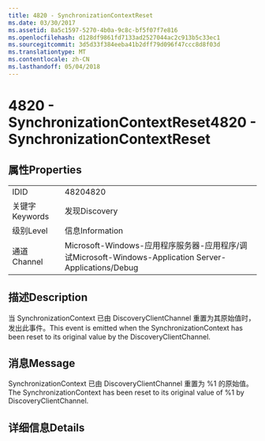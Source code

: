 ```yaml
---
title: 4820 - SynchronizationContextReset
ms.date: 03/30/2017
ms.assetid: 8a5c1597-5270-4b0a-9c8c-bf5f07f7e816
ms.openlocfilehash: d128df9861fd7133ad2527044ac2c913b5c33ec1
ms.sourcegitcommit: 3d5d33f384eeba41b2dff79d096f47ccc8d8f03d
ms.translationtype: MT
ms.contentlocale: zh-CN
ms.lasthandoff: 05/04/2018
---
```

# <a name="4820---synchronizationcontextreset"></a><span data-ttu-id="14336-102">4820 - SynchronizationContextReset</span><span class="sxs-lookup"><span data-stu-id="14336-102">4820 - SynchronizationContextReset</span></span>
## <a name="properties"></a><span data-ttu-id="14336-103">属性</span><span class="sxs-lookup"><span data-stu-id="14336-103">Properties</span></span>  
  
|||  
|-|-|  
|<span data-ttu-id="14336-104">ID</span><span class="sxs-lookup"><span data-stu-id="14336-104">ID</span></span>|<span data-ttu-id="14336-105">4820</span><span class="sxs-lookup"><span data-stu-id="14336-105">4820</span></span>|  
|<span data-ttu-id="14336-106">关键字</span><span class="sxs-lookup"><span data-stu-id="14336-106">Keywords</span></span>|<span data-ttu-id="14336-107">发现</span><span class="sxs-lookup"><span data-stu-id="14336-107">Discovery</span></span>|  
|<span data-ttu-id="14336-108">级别</span><span class="sxs-lookup"><span data-stu-id="14336-108">Level</span></span>|<span data-ttu-id="14336-109">信息</span><span class="sxs-lookup"><span data-stu-id="14336-109">Information</span></span>|  
|<span data-ttu-id="14336-110">通道</span><span class="sxs-lookup"><span data-stu-id="14336-110">Channel</span></span>|<span data-ttu-id="14336-111">Microsoft-Windows-应用程序服务器-应用程序/调试</span><span class="sxs-lookup"><span data-stu-id="14336-111">Microsoft-Windows-Application Server-Applications/Debug</span></span>|  
  
## <a name="description"></a><span data-ttu-id="14336-112">描述</span><span class="sxs-lookup"><span data-stu-id="14336-112">Description</span></span>  
 <span data-ttu-id="14336-113">当 SynchronizationContext 已由 DiscoveryClientChannel 重置为其原始值时，发出此事件。</span><span class="sxs-lookup"><span data-stu-id="14336-113">This event is emitted when the SynchronizationContext has been reset to its original value by the DiscoveryClientChannel.</span></span>  
  
## <a name="message"></a><span data-ttu-id="14336-114">消息</span><span class="sxs-lookup"><span data-stu-id="14336-114">Message</span></span>  
 <span data-ttu-id="14336-115">SynchronizationContext 已由 DiscoveryClientChannel 重置为 %1 的原始值。</span><span class="sxs-lookup"><span data-stu-id="14336-115">The SynchronizationContext has been reset to its original value of %1 by DiscoveryClientChannel.</span></span>  
  
## <a name="details"></a><span data-ttu-id="14336-116">详细信息</span><span class="sxs-lookup"><span data-stu-id="14336-116">Details</span></span>
